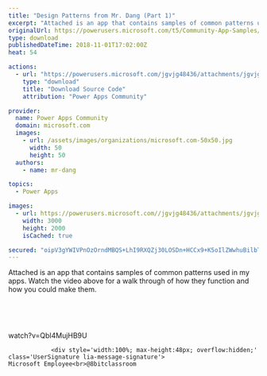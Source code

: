 ```yaml
---
title: "Design Patterns from Mr. Dang (Part 1)"
excerpt: "Attached is an app that contains samples of common patterns used in my apps. Watch the video above for a walk through of how they function and how"
originalUrl: https://powerusers.microsoft.com/t5/Community-App-Samples/Design-Patterns-from-Mr-Dang-Part-1/td-p/175205
type: download
publishedDateTime: 2018-11-01T17:02:00Z
heat: 54

actions:
  - url: "https://powerusers.microsoft.com/jgvjg48436/attachments/jgvjg48436/AppFeedbackGallery/29/2/Samples%20(1).msapp"
    type: "download"
    title: "Download Source Code"
    attribution: "Power Apps Community"

provider:
  name: Power Apps Community
  domain: microsoft.com
  images:
    - url: /assets/images/organizations/microsoft.com-50x50.jpg
      width: 50
      height: 50
  authors:
    - name: mr-dang

topics:
  - Power Apps

images:
  - url: https://powerusers.microsoft.com//jgvjg48436/attachments/jgvjg48436/AppFeedbackGallery/29/1/Screenshot%20(106).png
    width: 3000
    height: 2000
    isCached: true

secured: "oipV3gYWIVPnOzOrndMBQS+LhI9RXQZj30LOSDn+HCCx9+K5oIlZWwhuBilbTKLZPTup7QQVEzklQWZjuTLzIn7YKX0eKtl3e6b906LK5Rogcqjyq4zR1LOhhaVnzDJqJWaWqqXbVpvMYp9GQI40rsqytR8A4S5RIjC0sT7vr9k6jtADmG68SYzpeXTlQK96ua4+WhlNrzhCz7DR4zACTMDQ3OsKxJLafU4NDjH93xwu6cbuNqs3YCI+ayHJaotFUbgOu2yD7B1dJEW4GC21pA8G2z3FYsiYeQXXNqOqiLJe6KIKAxvLWdFjsr9d4chzR8IzYzWstQDO/iNnOyEofjQCqZDKLA/YM2dTtvHghx5nccOZ77el1LMWXEs/RrlCCB98hJCxhYZb4UDPwD49VDwgSbbuOVw2H2GZVXvIWp0T6sm5g4JLZjzEBFOBQ2OS;uYQgB54h50zO7suDNu8G/g=="
---
```

<p>Attached is an app that contains samples of common patterns used in my apps. Watch the video above for a walk through of how they function and how you could make them.</p>
<p>&nbsp;</p>
<p>&nbsp;</p>
<p><span class="videoUrl">watch?v=Qbl4MujHB9U</span></p>
					
				
			
			
				<div style='width:100%; max-height:48px; overflow:hidden;' class='UserSignature lia-message-signature'>
	Microsoft Employee<br>@8bitclassroom
</div>

